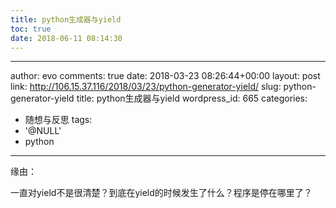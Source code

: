```yaml
---
title: python生成器与yield
toc: true
date: 2018-06-11 08:14:30
---
```

---
author: evo
comments: true
date: 2018-03-23 08:26:44+00:00
layout: post
link: http://106.15.37.116/2018/03/23/python-generator-yield/
slug: python-generator-yield
title: python生成器与yield
wordpress_id: 665
categories:
- 随想与反思
tags:
- '@NULL'
- python
---

缘由：

一直对yield不是很清楚？到底在yield的时候发生了什么？程序是停在哪里了？
